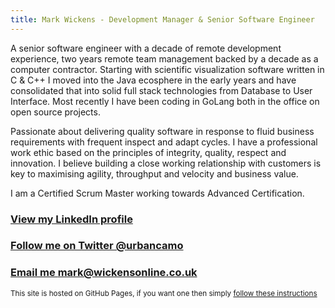```yaml
---
title: Mark Wickens - Development Manager & Senior Software Engineer
---
```


A senior software engineer with a decade of remote development experience, two years remote team management backed by a decade as a computer contractor. Starting with scientific visualization software written in C & C++ I moved into the Java ecosphere in the early years and have consolidated that into solid full stack technologies from Database to User Interface. Most recently I have been coding in GoLang both in the office on open source projects.

Passionate about delivering quality software in response to fluid business requirements with frequent inspect and adapt cycles. I have a professional work ethic based on the principles of integrity, quality, respect and innovation. I believe building a close working relationship with customers is key to maximising agility, throughput and velocity and business value.

I am a Certified Scrum Master working towards Advanced Certification.

### [View my LinkedIn profile](https://www.linkedin.com/in/mark-wickens-5204a56/)

### [Follow me on Twitter @urbancamo](https://twitter.com/urbancamo)

### [Email me mark@wickensonline.co.uk](mailto:mark@wickensonline.co.uk)

<small>This site is hosted on GitHub Pages, if you want one then simply [follow these instructions](https://pages.github.com/)</small>
